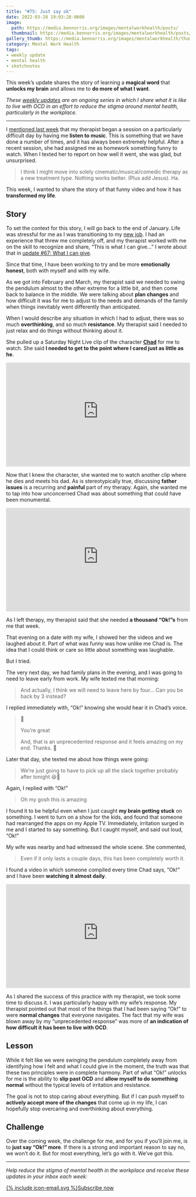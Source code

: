 ```yaml
---
title: "#75: Just say ok"
date: 2022-03-28 19:03:28-0600
image: 
  path: https://media.bennorris.org/images/mentalworkhealth/posts/
  thumbnail: https://media.bennorris.org/images/mentalworkhealth/posts/thumbnails/
gallery_thumb: https://media.bennorris.org/images/mentalworkhealth/thumbs/
category: Mental Work Health
tags:
- weekly update
- mental health
- sketchnotes
---
```


This week’s update shares the story of learning a **magical word** that **unlocks my brain** and allows me to **do more of what I want**.

_These [weekly updates](https://bennorris.org/tags/weekly-update/) are an ongoing series in which I share what it is like to live with OCD in an effort to reduce the stigma around mental health, particularly in the workplace._

***

I [mentioned last week](https://bennorris.org/2022/03/26/playing-first-base) that my therapist began a session on a particularly difficult day by having me **listen to music**. This is something that we have done a number of times, and it has always been extremely helpful. After a recent session, she had assigned me as homework something funny to watch. When I texted her to report on how well it went, she was glad, but unsurprised.

> I think I might move into solely cinematic/musical/comedic therapy as a new treatment type. Nothing works better. (Plus add Jesus). Ha.

This week, I wanted to share the story of that funny video and how it has **transformed my life**.


## Story

To set the context for this story, I will go back to the end of January. Life was stressful for me as I was transitioning to my [new job](https://bennorris.org/2021/12/30/into-the-unknown). I had an experience that threw me completely off, and my therapist worked with me on the skill to recognize and share, “This is what I can give…” I wrote about that in [update #67: What I can give](https://bennorris.org/2022/01/20/what-i-can-give).

Since that time, I have been working to try and be more **emotionally honest**, both with myself and with my wife.

As we got into February and March, my therapist said we needed to swing the pendulum almost to the other extreme for a little bit, and then come back to balance in the middle. We were talking about **plan changes** and how difficult it was for me to adjust to the needs and demands of the family when things inevitably went differently than anticipated.

When I would describe any situation in which I had to adjust, there was so much **overthinking**, and so much **resistance**. My therapist said I needed to just relax and do things without thinking about it.

She pulled up a Saturday Night Live clip of the character [**Chad**](https://en.m.wikipedia.org/wiki/Chad_(Saturday_Night_Live)) for me to watch. She said **I needed to get to the point where I cared just as little as he**.

<div class="container" style="position:relative;overflow:hidden;width:100%;padding-top:56.25%;"><iframe style="position:absolute;top:0;left:0;bottom:0;right:0;width:100%;height:100%;" src="https://www.youtube-nocookie.com/embed/fF6gExZu-2M" frameborder="0" allow="accelerometer; autoplay; encrypted-media; gyroscope; picture-in-picture" allowfullscreen></iframe></div>

Now that I knew the character, she wanted me to watch another clip where he dies and meets his dad. As is stereotypically true, discussing **father issues** is a recurring and **painful** part of my therapy. Again, she wanted me to tap into how unconcerned Chad was about something that could have been monumental.

<div class="container" style="position:relative;overflow:hidden;width:100%;padding-top:56.25%;"><iframe style="position:absolute;top:0;left:0;bottom:0;right:0;width:100%;height:100%;" src="https://www.youtube-nocookie.com/embed/Ivxx_grnL2c" frameborder="0" allow="accelerometer; autoplay; encrypted-media; gyroscope; picture-in-picture" allowfullscreen></iframe></div>

As I left therapy, my therapist said that she needed **a thousand “Ok!”s** from me that week.

That evening on a date with my wife, I showed her the videos and we laughed about it. Part of what was funny was how unlike me Chad is. The idea that I could think or care so little about something was laughable.

But I tried.

The very next day, we had family plans in the evening, and I was going to need to leave early from work. My wife texted me that morning:

> And actually, I think we will need to leave here by four… Can you be back by 3 instead?

I replied immediately with, “Ok!” knowing she would hear it in Chad’s voice.

> 🤣
> 
> You’re great
> 
> And, that is an unprecedented response and it feels amazing on my end. Thanks. 🥰

Later that day, she texted me about how things were going:

> We’re just going to have to pick up all the slack together probably after tonight 😆🥴

Again, I replied with “Ok!”

> Oh my gosh this is amazing

I found it to be helpful even when I just caught **my brain getting stuck** on something. I went to turn on a show for the kids, and found that someone had rearranged the apps on my Apple TV. Immediately, irritation surged in me and I started to say something. But I caught myself, and said out loud, “Ok!”

My wife was nearby and had witnessed the whole scene. She commented,

> Even if it only lasts a couple days, this has been completely worth it.

I found a video in which someone compiled every time Chad says, “Ok!” and I have been **watching it almost daily**.

<div class="container" style="position:relative;overflow:hidden;width:100%;padding-top:56.25%;"><iframe style="position:absolute;top:0;left:0;bottom:0;right:0;width:100%;height:100%;" src="https://www.youtube-nocookie.com/embed/oJ9AvIIJTrY" frameborder="0" allow="accelerometer; autoplay; encrypted-media; gyroscope; picture-in-picture" allowfullscreen></iframe></div>

As I shared the success of this practice with my therapist, we took some time to discuss it. I was particularly happy with my wife’s response. My therapist pointed out that most of the things that I had been saying “Ok!” to were **normal changes** that everyone navigates. The fact that my wife was blown away by my “unprecedented response” was more of **an indication of how difficult it has been to live with OCD**.


## Lesson

While it felt like we were swinging the pendulum completely away from identifying how I felt and what I could give in the moment, the truth was that these two principles were in complete harmony. Part of what “Ok!” unlocks for me is the ability to **slip past OCD** and **allow myself to do something normal** without the typical levels of irritation and resistance.

The goal is not to stop caring about everything. But if I can push myself to **actively accept more of the changes** that come up in my life, I can hopefully stop overcaring and overthinking about everything. 


## Challenge

Over the coming week, the challenge for me, and for you if you’ll join me, is to **just say “Ok!” more**. If there is a strong and important reason to say no, we won’t do it. But for most everything, let’s go with it. We’ve got this.

***

_Help reduce the stigma of mental health in the workplace and receive these updates in your inbox each week:_

<a href="https://bennorris.org/subscribe/mwh/" class="btn"><span class="icon">{% include icon-email.svg %}</span>Subscribe now</a>
